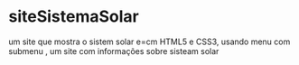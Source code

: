 # siteSistemaSolar

um site que mostra o sistem solar e=cm HTML5 e CSS3, usando menu com submenu , um site com informações sobre sisteam solar
